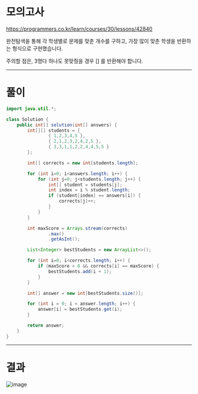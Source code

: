 # 모의고사
https://programmers.co.kr/learn/courses/30/lessons/42840

완전탐색을 통해 각 학생별로 문제를 맞춘 개수를 구하고, 가장 많이 맞춘 학생을 반환하는 형식으로 구현했습니다.

주의할 점은, 3명다 하나도 못맞췄을 경우 [] 를 반환해야 합니다.

----

# 풀이

```java
import java.util.*;

class Solution {
    public int[] solution(int[] answers) {
        int[][] students = {
                { 1,2,3,4,5 },
                { 2,1,2,3,2,4,2,5 },
                { 3,3,1,1,2,2,4,4,5,5 }
        };

        int[] corrects = new int[students.length];

        for (int i=0; i<answers.length; i++) {
            for (int j=0; j<students.length; j++) {
                int[] student = students[j];
                int index = i % student.length;
                if (student[index] == answers[i]) {
                    corrects[j]++;
                }
            }
        }

        int maxScore = Arrays.stream(corrects)
                .max()
                .getAsInt();

        List<Integer> bestStudents = new ArrayList<>();

        for (int i=0; i<corrects.length; i++) {
            if (maxScore > 0 && corrects[i] == maxScore) {
                bestStudents.add(i + 1);
            }
        }

        int[] answer = new int[bestStudents.size()];

        for (int i = 0; i < answer.length; i++) {
            answer[i] = bestStudents.get(i);
        }

        return answer;
    }
}
```

----

# 결과

![image](https://user-images.githubusercontent.com/45728407/150055631-7c63abef-7619-473b-b7a8-6a5807864f18.png)